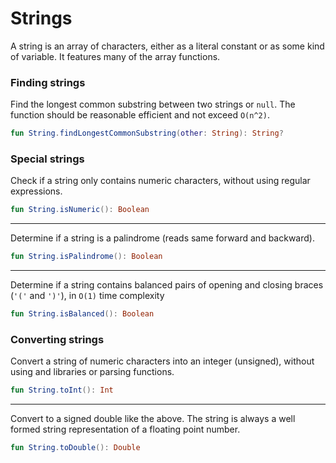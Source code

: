 # Strings

A string is an array of characters, either as a literal constant or as some kind of variable.
It features many of the array functions.

### Finding strings

Find the longest common substring between two strings or `null`. The function should be reasonable efficient and not exceed `O(n^2)`.

```kotlin
fun String.findLongestCommonSubstring(other: String): String?
```

### Special strings

Check if a string only contains numeric characters, without using regular expressions.

```kotlin
fun String.isNumeric(): Boolean
```
---
Determine if a string is a palindrome (reads same forward and backward).

```kotlin
fun String.isPalindrome(): Boolean
```
---
Determine if a string contains balanced pairs of opening and closing braces (`'('` and `')'`), in `O(1)` time complexity

```kotlin
fun String.isBalanced(): Boolean
 ```

### Converting strings

Convert a string of numeric characters into an integer (unsigned), without using and libraries or parsing functions.

```kotlin
fun String.toInt(): Int
```
---
Convert to a signed double like the above. The string is always a well formed string representation of a floating point number.

```kotlin
fun String.toDouble(): Double
```
